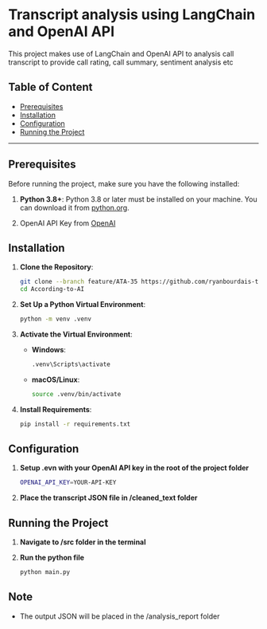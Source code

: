 # Transcript analysis using LangChain and OpenAI API

This project makes use of LangChain and OpenAI API to analysis call transcript to provide call rating, call summary, sentiment analysis etc

## Table of Content
- [Prerequisites](#prerequisites)
- [Installation](#installation)
- [Configuration](#configuration)
- [Running the Project](#running-the-project)

---

## Prerequisites

Before running the project, make sure you have the following installed:

1. **Python 3.8+**: Python 3.8 or later must be installed on your machine. You can download it from [python.org](https://www.python.org/downloads/).

2. OpenAI API Key from [OpenAI](https://platform.openai.com/signup/)

## Installation

1. **Clone the Repository**:
   ```bash
   git clone --branch feature/ATA-35 https://github.com/ryanbourdais-thoughtfocus/According-to-AI.git
   cd According-to-AI
   ```

2. **Set Up a Python Virtual Environment**:
   ```bash
   python -m venv .venv
   ```

3. **Activate the Virtual Environment**:
   - **Windows**:
     ```bash
     .venv\Scripts\activate
     ```
   - **macOS/Linux**:
     ```bash
     source .venv/bin/activate
     ```

4. **Install Requirements**:
   ```bash
   pip install -r requirements.txt
   ```

## Configuration

1. **Setup .evn with your OpenAI API key in the root of the project folder**
   ```bash
   OPENAI_API_KEY=YOUR-API-KEY
   ```

2. **Place the transcript JSON file in /cleaned_text folder**

## Running the Project

1. **Navigate to /src folder in the terminal**

2. **Run the python file**
   ```bash
   python main.py
   ```

## Note

- The output JSON will be placed in the /analysis_report folder
